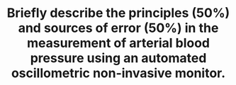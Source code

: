 ---
title: "Briefly describe the principles (50%) and sources of error (50%) in the measurement of arterial blood pressure using an automated oscillometric non-invasive monitor."
entityType: SAQ
exam: PEX
college: ANZCA
year: 2018
sitting: B
question: 01
passRate: 42
EC_expectedDomains:
- "Candidates should be thoroughly familiar with non-invasive blood pressure monitoring as is used in essentially all patients in their care."
- "To pass, candidates first needed to demonstrate an understanding of the principles of oscillometric blood pressure monitoring."
- "The second part of the question was requesting a description of sources of errors with use of this monitor."
- "Descriptions of types of error from more than one source were required for a pass."
EC_extraCredit:
- "Better answers included an explanation of why mean arterial pressure is most accurately measured and why systolic and diastolic pressures less so."
- "An accurate diagram scored well, but was not essential for a pass."
- "For example, an explanation that atrial fibrillation resulted in “variable pulse pressures and therefore oscillations” is a better explanation than “makes it difficult for the machine to read.”"
EC_errorsCommon:
- "A surprising number of candidates conflated the workings of this monitor with the auscultatory use of a sphygmomanometer with detailed descriptions of Korotkoff sounds. This is despite the question using the term “oscillometry” to minimise confusion."
- "Many answers that demonstrated some understanding of the basic principles of this monitor made key errors in the description of its operation. These included: How systolic or diastolic pressures are measured or estimated, Where the pressure transducer is located. Although early devices placed the transducer within the cuff this is incorrect for modern machines currently in use. Absence of an electrical connection between the cuff and the blood pressure module should have given some clue to its location, Confusing oscillations (i.e. pressure waves) with turbulent and laminar flow"
- "Although most candidates could list types of error associated with this device, few actually described how they arose or provided vague explanations instead."
- "Few candidates differentiated between errors that gave no reading such as tube disconnection from those that resulted in an inaccurate reading such as from an incorrect cuff size."
- "No marks were awarded for describing advantages and disadvantages or complications associated with use of this device unless it was convincingly linked to errors associated with."
---